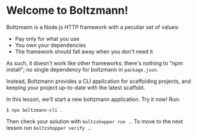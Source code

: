 # Welcome to Boltzmann!

Boltzmann is a Node.js HTTP framework with a peculiar set of values:

- Pay only for what you use
- You own your dependencies
- The framework should fall away when you don't need it

As such, it doesn't work like other frameworks: there's nothing to "npm
install"; no single dependency for boltzmann in `package.json`.

Instead, Boltzmann provides a CLI application for scaffolding projects, and
keeping your project up-to-date with the latest scaffold.

In this lesson, we'll start a new boltzmann application. Try it now! Run:

```
$ npx boltzmann-cli .
```

Then check your solution with `boltzshopper run .`. To move to the next lesson
run `boltzshopper verify .`.
